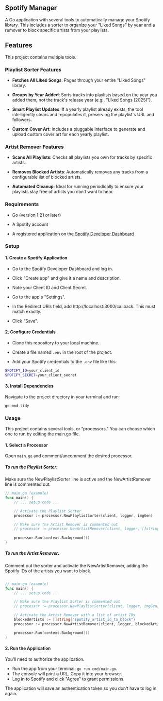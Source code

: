 ## Spotify Manager
A Go application with several tools to automatically manage your Spotify library.
This includes a sorter to organize your "Liked Songs" by year and a 
remover to block specific artists from your playlists.

## Features

This project contains multiple tools.

### Playlist Sorter Features

- **Fetches All Liked Songs**: Pages through your entire "Liked Songs" library.

- **Groups by Year Added**: Sorts tracks into playlists based on the year you added them, not the track's release year (e.g., "Liked Songs (2025)").

- **Smart Playlist Updates**: If a yearly playlist already exists, the tool intelligently clears and repopulates it, preserving the playlist's URL and followers.

- **Custom Cover Art**: Includes a pluggable interface to generate and upload custom cover art for each yearly playlist.

### Artist Remover Features

- **Scans All Playlists**: Checks all playlists you own for tracks by specific artists.

- **Removes Blocked Artists**: Automatically removes any tracks from a configurable list of blocked artists.

- **Automated Cleanup**: Ideal for running periodically to ensure your playlists stay free of artists you don't want to hear.

### Requirements

- Go (version 1.21 or later)

- A Spotify account

- A registered application on the [Spotify Developer Dashboard](https://developer.spotify.com/dashboard)

### Setup

#### 1. Create a Spotify Application

- Go to the Spotify Developer Dashboard and log in.

- Click "Create app" and give it a name and description.

- Note your Client ID and Client Secret.

- Go to the app's "Settings".

- In the Redirect URIs field, add http://localhost:3000/callback. This must match exactly.

- Click "Save".

#### 2. Configure Credentials

- Clone this repository to your local machine.

- Create a file named `.env` in the root of the project.

- Add your Spotify credentials to the `.env` file like this:
```bash
SPOTIFY_ID=your_client_id
SPOTIFY_SECRET=your_client_secret
```

#### 3. Install Dependencies

Navigate to the project directory in your terminal and run:

```bash
go mod tidy
```

### Usage

This project contains several tools, or "processors." You can choose which one to run by editing the main.go file.

#### 1. Select a Processor

Open `main.go` and comment/uncomment the desired processor.

##### To run the Playlist Sorter:

Make sure the NewPlaylistSorter line is active and the NewArtistRemover line is commented out.

```go
// main.go (example)
func main() {
    // ... setup code ...

    // Activate the Playlist Sorter
    processor := processor.NewPlaylistSorter(client, logger, imgGen)

    // Make sure the Artist Remover is commented out
    // processor := processor.NewArtistRemover(client, logger, []string{"artist_id_1"})
    
    processor.Run(context.Background())
}
```

##### To run the Artist Remover:

Comment out the sorter and activate the NewArtistRemover, adding the Spotify IDs of the artists you want to block.
```go

// main.go (example)
func main() {
    // ... setup code ...

    // Make sure the Playlist Sorter is commented out
    // processor := processor.NewPlaylistSorter(client, logger, imgGen)

    // Activate the Artist Remover with a list of artist IDs
    blockedArtists := []string{"spotify_artist_id_to_block"}
    processor := processor.NewArtistRemover(client, logger, blockedArtists)

    processor.Run(context.Background())
}
```

#### 2. Run the Application

You'll need to authorize the application.
- Run the app from your terminal: `go run cmd/main.go`. 
- The console will print a URL. Copy it into your browser.
- Log in to Spotify and click "Agree" to grant permissions.

The application will save an authentication token so you don't have to log in again.

